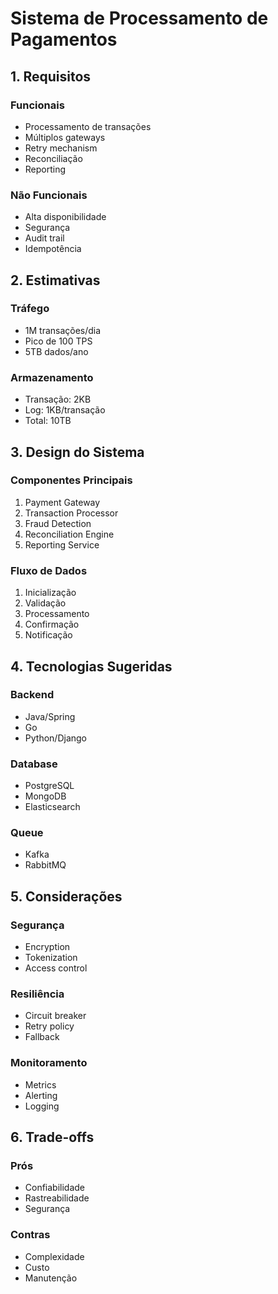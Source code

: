 # Sistema de Processamento de Pagamentos

## 1. Requisitos

### Funcionais
- Processamento de transações
- Múltiplos gateways
- Retry mechanism
- Reconciliação
- Reporting

### Não Funcionais
- Alta disponibilidade
- Segurança
- Audit trail
- Idempotência

## 2. Estimativas

### Tráfego
- 1M transações/dia
- Pico de 100 TPS
- 5TB dados/ano

### Armazenamento
- Transação: 2KB
- Log: 1KB/transação
- Total: 10TB

## 3. Design do Sistema

### Componentes Principais
1. Payment Gateway
2. Transaction Processor
3. Fraud Detection
4. Reconciliation Engine
5. Reporting Service

### Fluxo de Dados
1. Inicialização
2. Validação
3. Processamento
4. Confirmação
5. Notificação

## 4. Tecnologias Sugeridas

### Backend
- Java/Spring
- Go
- Python/Django

### Database
- PostgreSQL
- MongoDB
- Elasticsearch

### Queue
- Kafka
- RabbitMQ

## 5. Considerações

### Segurança
- Encryption
- Tokenization
- Access control

### Resiliência
- Circuit breaker
- Retry policy
- Fallback

### Monitoramento
- Metrics
- Alerting
- Logging

## 6. Trade-offs

### Prós
- Confiabilidade
- Rastreabilidade
- Segurança

### Contras
- Complexidade
- Custo
- Manutenção